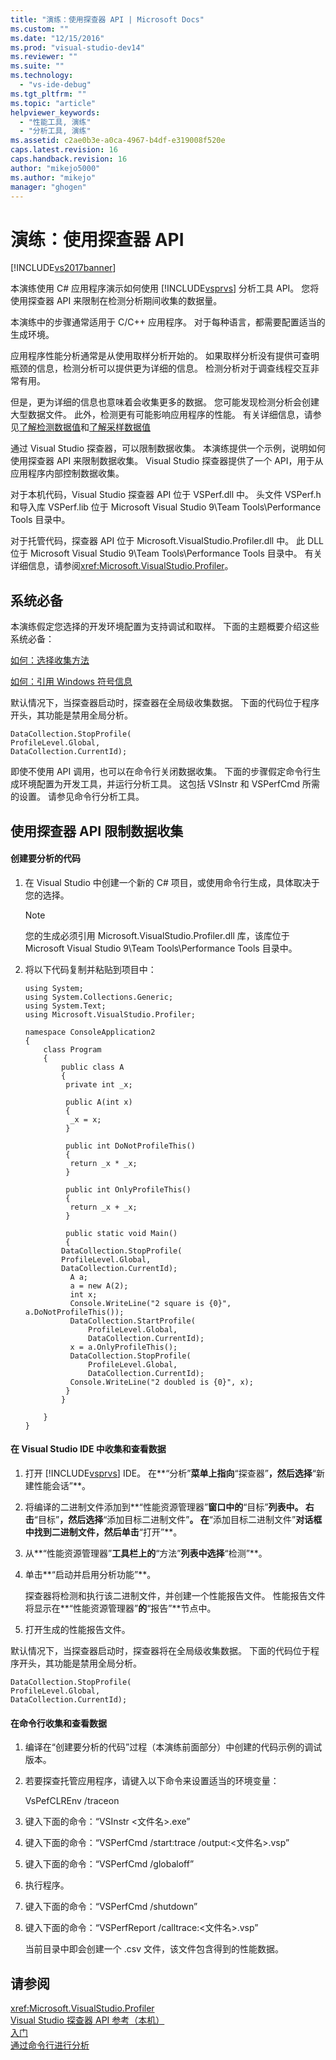 ```yaml
---
title: "演练：使用探查器 API | Microsoft Docs"
ms.custom: ""
ms.date: "12/15/2016"
ms.prod: "visual-studio-dev14"
ms.reviewer: ""
ms.suite: ""
ms.technology: 
  - "vs-ide-debug"
ms.tgt_pltfrm: ""
ms.topic: "article"
helpviewer_keywords: 
  - "性能工具, 演练"
  - "分析工具, 演练"
ms.assetid: c2ae0b3e-a0ca-4967-b4df-e319008f520e
caps.latest.revision: 16
caps.handback.revision: 16
author: "mikejo5000"
ms.author: "mikejo"
manager: "ghogen"
---
```

# 演练：使用探查器 API
[!INCLUDE[vs2017banner](../code-quality/includes/vs2017banner.md)]

本演练使用 C\# 应用程序演示如何使用 [!INCLUDE[vsprvs](../code-quality/includes/vsprvs_md.md)] 分析工具 API。  您将使用探查器 API 来限制在检测分析期间收集的数据量。  
  
 本演练中的步骤通常适用于 C\/C\+\+ 应用程序。  对于每种语言，都需要配置适当的生成环境。  
  
 应用程序性能分析通常是从使用取样分析开始的。  如果取样分析没有提供可查明瓶颈的信息，检测分析可以提供更为详细的信息。  检测分析对于调查线程交互非常有用。  
  
 但是，更为详细的信息也意味着会收集更多的数据。  您可能发现检测分析会创建大型数据文件。  此外，检测更有可能影响应用程序的性能。  有关详细信息，请参见[了解检测数据值](../profiling/understanding-instrumentation-data-values.md)和[了解采样数据值](../profiling/understanding-sampling-data-values.md)  
  
 通过 Visual Studio 探查器，可以限制数据收集。  本演练提供一个示例，说明如何使用探查器 API 来限制数据收集。  Visual Studio 探查器提供了一个 API，用于从应用程序内部控制数据收集。  
  
 对于本机代码，Visual Studio 探查器 API 位于 VSPerf.dll 中。  头文件 VSPerf.h 和导入库 VSPerf.lib 位于 Microsoft Visual Studio 9\\Team Tools\\Performance Tools 目录中。  
  
 对于托管代码，探查器 API 位于 Microsoft.VisualStudio.Profiler.dll 中。  此 DLL 位于 Microsoft Visual Studio 9\\Team Tools\\Performance Tools 目录中。  有关详细信息，请参阅<xref:Microsoft.VisualStudio.Profiler>。  
  
## 系统必备  
 本演练假定您选择的开发环境配置为支持调试和取样。  下面的主题概要介绍这些系统必备：  
  
 [如何：选择收集方法](../profiling/how-to-choose-collection-methods.md)  
  
 [如何：引用 Windows 符号信息](../profiling/how-to-reference-windows-symbol-information.md)  
  
 默认情况下，当探查器启动时，探查器在全局级收集数据。  下面的代码位于程序开头，其功能是禁用全局分析。  
  
```  
DataCollection.StopProfile(  
ProfileLevel.Global,  
DataCollection.CurrentId);  
```  
  
 即使不使用 API 调用，也可以在命令行关闭数据收集。  下面的步骤假定命令行生成环境配置为开发工具，并运行分析工具。  这包括 VSInstr 和 VSPerfCmd 所需的设置。  请参见命令行分析工具。  
  
## 使用探查器 API 限制数据收集  
  
#### 创建要分析的代码  
  
1.  在 Visual Studio 中创建一个新的 C\# 项目，或使用命令行生成，具体取决于您的选择。  
  
    > [!NOTE]
    >  您的生成必须引用 Microsoft.VisualStudio.Profiler.dll 库，该库位于 Microsoft Visual Studio 9\\Team Tools\\Performance Tools 目录中。  
  
2.  将以下代码复制并粘贴到项目中：  
  
    ```  
    using System;  
    using System.Collections.Generic;  
    using System.Text;  
    using Microsoft.VisualStudio.Profiler;  
  
    namespace ConsoleApplication2  
    {  
        class Program  
        {  
            public class A  
            {  
             private int _x;  
  
             public A(int x)  
             {  
              _x = x;  
             }  
  
             public int DoNotProfileThis()  
             {  
              return _x * _x;  
             }  
  
             public int OnlyProfileThis()  
             {  
              return _x + _x;  
             }  
  
             public static void Main()  
             {  
            DataCollection.StopProfile(  
            ProfileLevel.Global,  
            DataCollection.CurrentId);  
              A a;  
              a = new A(2);  
              int x;      
              Console.WriteLine("2 square is {0}", a.DoNotProfileThis());  
              DataCollection.StartProfile(  
                  ProfileLevel.Global,  
                  DataCollection.CurrentId);  
              x = a.OnlyProfileThis();  
              DataCollection.StopProfile(  
                  ProfileLevel.Global,   
                  DataCollection.CurrentId);  
              Console.WriteLine("2 doubled is {0}", x);  
             }  
            }  
  
        }  
    }  
    ```  
  
#### 在 Visual Studio IDE 中收集和查看数据  
  
1.  打开 [!INCLUDE[vsprvs](../code-quality/includes/vsprvs_md.md)] IDE。  在**“分析”**菜单上指向**“探查器”**，然后选择**“新建性能会话”**。  
  
2.  将编译的二进制文件添加到**“性能资源管理器”**窗口中的**“目标”**列表中。  右击**“目标”**，然后选择**“添加目标二进制文件”**。  在**“添加目标二进制文件”**对话框中找到二进制文件，然后单击**“打开”**。  
  
3.  从**“性能资源管理器”**工具栏上的**“方法”**列表中选择**“检测”**。  
  
4.  单击**“启动并启用分析功能”**。  
  
     探查器将检测和执行该二进制文件，并创建一个性能报告文件。  性能报告文件将显示在**“性能资源管理器”**的**“报告”**节点中。  
  
5.  打开生成的性能报告文件。  
  
 默认情况下，当探查器启动时，探查器将在全局级收集数据。  下面的代码位于程序开头，其功能是禁用全局分析。  
  
```  
DataCollection.StopProfile(  
ProfileLevel.Global,  
DataCollection.CurrentId);  
```  
  
#### 在命令行收集和查看数据  
  
1.  编译在“创建要分析的代码”过程（本演练前面部分）中创建的代码示例的调试版本。  
  
2.  若要探查托管应用程序，请键入以下命令来设置适当的环境变量：  
  
     VsPefCLREnv \/traceon  
  
3.  键入下面的命令：“VSInstr \<文件名\>.exe”  
  
4.  键入下面的命令：“VSPerfCmd \/start:trace \/output:\<文件名\>.vsp”  
  
5.  键入下面的命令：“VSPerfCmd \/globaloff”  
  
6.  执行程序。  
  
7.  键入下面的命令：“VSPerfCmd \/shutdown”  
  
8.  键入下面的命令：“VSPerfReport \/calltrace:\<文件名\>.vsp”  
  
     当前目录中即会创建一个 .csv 文件，该文件包含得到的性能数据。  
  
## 请参阅  
 <xref:Microsoft.VisualStudio.Profiler>   
 [Visual Studio 探查器 API 参考（本机）](../profiling/visual-studio-profiler-api-reference-native.md)   
 [入门](../profiling/getting-started-with-performance-tools.md)   
 [通过命令行进行分析](../profiling/using-the-profiling-tools-from-the-command-line.md)